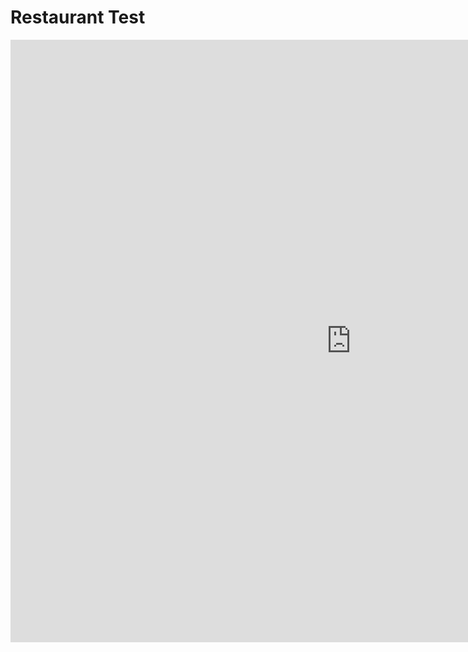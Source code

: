 <h1> Restaurant Test </h1>

<iframe src="https://h5p.org/h5p/embed/684132" width="1090" height="964" frameborder="0" allowfullscreen="allowfullscreen"></iframe><script src="https://h5p.org/sites/all/modules/h5p/library/js/h5p-resizer.js" charset="UTF-8"></script>
